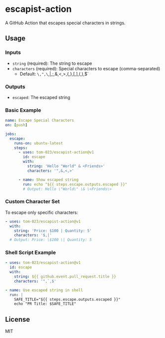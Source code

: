 # escapist-action

A GitHub Action that escapes special characters in strings.

## Usage

### Inputs

- `string` (required): The string to escape
- `characters` (required): Special characters to escape (comma-separated)
  - Default: `\,",\`,|,;,&,<,>,{,},[,],(,),$`

### Outputs

- `escaped`: The escaped string

### Basic Example

```yaml
name: Escape Special Characters
on: [push]

jobs:
  escape:
    runs-on: ubuntu-latest
    steps:
      - uses: tom-023/escapist-action@v1
        id: escape
        with:
          string: 'Hello "World" & <Friends>'
          characters: '",&,<,>'

      - name: Show escaped string
        run: echo "${{ steps.escape.outputs.escaped }}"
        # Output: Hello \"World\" \& \<Friends\>
```

### Custom Character Set

To escape only specific characters:

```yaml
- uses: tom-023/escapist-action@v1
  with:
    string: 'Price: $100 | Quantity: 5'
    characters: '$,|'
  # Output: Price: \$100 \| Quantity: 5
```

### Shell Script Example

```yaml
- uses: tom-023/escapist-action@v1
  id: escape
  with:
    string: ${{ github.event.pull_request.title }}
    characters: '",`,$'

- name: Use escaped string in shell
  run: |
    SAFE_TITLE="${{ steps.escape.outputs.escaped }}"
    echo "PR Title: $SAFE_TITLE"
```

## License

MIT
